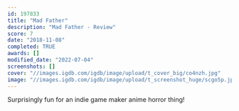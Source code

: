 ```yaml
---
id: 197833
title: "Mad Father"
description: "Mad Father - Review"
score: 7
date: "2018-11-08"
completed: TRUE
awards: []
modified_date: "2022-07-04"
screenshots: []
cover: "//images.igdb.com/igdb/image/upload/t_cover_big/co4nzh.jpg"
image: "//images.igdb.com/igdb/image/upload/t_screenshot_huge/scgo5p.jpg"
---
```

Surprisingly fun for an indie game maker anime horror thing!